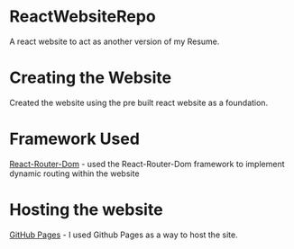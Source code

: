 # ReactWebsiteRepo
A react website to act as another version of my Resume.

# Creating the Website
Created the website using the pre built react website as a foundation. 

# Framework Used
[React-Router-Dom](https://v5.reactrouter.com/web/guides/quick-start) - used the React-Router-Dom framework to implement dynamic routing within the website

# Hosting the website
[GitHub Pages](https://docs.github.com) - I used Github Pages as a way to host the site.

